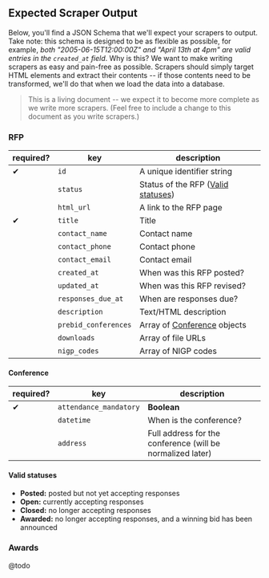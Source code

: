 ## Expected Scraper Output
Below, you'll find a JSON Schema that we'll expect your scrapers to output. Take note: this schema is designed to be as flexible as possible, for example, *both "2005-06-15T12:00:00Z" and "April 13th at 4pm" are valid entries in the `created_at` field*. Why is this? We want to make writing scrapers as easy and pain-free as possible. Scrapers should simply target HTML elements and extract their contents -- if those contents need to be transformed, we'll do that when we load the data into a database.

> This is a living document -- we expect it to become more complete as we write more scrapers. (Feel free to include a change to this document as you write scrapers.)

### RFP

| required? | key | description |
| --- | --- | --- |
| ✔ | `id` | A unique identifier string |
|   | `status` | Status of the RFP ([Valid statuses](https://github.com/dobtco/openrfps/blob/master/EXPECTED_SCRAPER_OUTPUT.md#valid-statuses)) |
|   | `html_url` | A link to the RFP page |
| ✔ | `title` | Title |
|   | `contact_name` | Contact name |
|   | `contact_phone` | Contact phone |
|   | `contact_email` | Contact email |
|   | `created_at` | When was this RFP posted? |
|   | `updated_at` | When was this RFP revised? |
|   | `responses_due_at` | When are responses due? |
|   | `description` | Text/HTML description |
|   | `prebid_conferences` | Array of [Conference](https://github.com/dobtco/openrfps/blob/master/EXPECTED_SCRAPER_OUTPUT.md#conference) objects |
|   | `downloads` | Array of file URLs |
|   | `nigp_codes` | Array of NIGP codes |


#### Conference
| required? | key | description |
| --- | --- | --- |
| ✔ | `attendance_mandatory` | **Boolean** |
|   | `datetime` | When is the conference? |
|   | `address` | Full address for the conference (will be normalized later) |

#### Valid statuses
- **Posted:** posted but not yet accepting responses
- **Open:** currently accepting responses
- **Closed:** no longer accepting responses
- **Awarded:** no longer accepting responses, and a winning bid has been announced


### Awards
@todo
